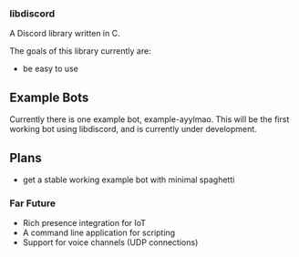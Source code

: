 ### libdiscord
A Discord library written in C.

The goals of this library currently are:
* be easy to use

## Example Bots
Currently there is one example bot, example-ayylmao. This will be the first working bot using libdiscord, and 
is currently under development.

## Plans
* get a stable working example bot with minimal spaghetti
### Far Future
* Rich presence integration for IoT
* A command line application for scripting
* Support for voice channels (UDP connections)